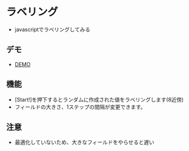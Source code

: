 # ラベリング

- javascriptでラベリングしてみる

## デモ

-   [DEMO](https://nekane1117.github.io/Labeling/)

## 機能  
- [Start!]を押下するとランダムに作成された値をラベリングします(8近傍)
- フィールドの大きさ、1ステップの間隔が変更できます。  

## 注意
- 最適化していないため、大きなフィールドをやらせると遅い
